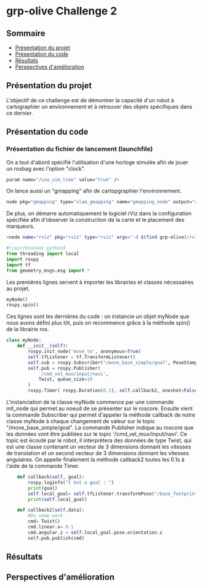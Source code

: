 # grp-olive Challenge 2
## Sommaire
- [Présentation du projet](#Présentation-du-projet)
- [Présentation du code](#Présentation-du-code)
- [Résultats](#Résultats)
- [Perspectives d'amélioration](#Perspectives-d'amélioration)
## Présentation du projet
L'objectif de ce challenge est de démontrer la capacité d'un robot à cartographier un environnement et à retrouver des objets spécifiques dans ce dernier.
## Présentation du code

### Présentation du fichier de lancement (launchfile)
On a tout d'abord spécifié l'utilisation d'une horloge simulée afin de jouer un rosbag avec l'option "clock".
```bash
param name="/use_sim_time" value="true" />
```
On lance aussi un "gmapping" afin de cartopgraphier l'environnement.
```bash
node pkg="gmapping" type="slam_gmapping" name="gmapping_node" output="screen" >
```
De plus, on démarre automatiquement le logiciel rViz dans la configuration spécifiée afin d'observer la construction de la carte et le placement des marqueurs.
```bash
<node name="rviz" pkg="rviz" type="rviz" args="-d $(find grp-olive)/rviz/challenge2.rviz"/>
```

```python
#!/usr/bin/env python3
from threading import local
import rospy
import tf
from geometry_msgs.msg import *
```
Les premières lignes servent à importer les librairies et classes nécessaires au projet.
```python
myNode()
rospy.spin()
```
Ces lignes sont les dernières du code : on instancie un objet myNode que nous avons défini plus tôt, puis on recommence grâce à la méthode spin() de la librairie ros.
```python
class myNode:
    def __init__(self):
        rospy.init_node('move_to', anonymous=True)
        self.tfListener = tf.TransformListener()
        self.sub = rospy.Subscriber("/move_base_simple/goal", PoseStamped, self.callback)
        self.pub = rospy.Publisher(
            '/cmd_vel_mux/input/navi',
            Twist, queue_size=10
        )
        rospy.Timer( rospy.Duration(0.1), self.callback2, oneshot=False )
```
L'instanciation de la classe myNode commence par une commande init_node qui permet au noeud de se présenter sur le roscore. Ensuite vient la commande Subscriber qui permet d'appeler la méthode callback de notre classe myNode à chaque changement de valeur sur le topic "/move_base_simple/goal". La commande Publisher indique au roscore que les données vont être publiées sur le topic '/cmd_vel_mux/input/navi'. Ce topic est écouté par le robot, il interprètera des données de type Twist, qui est une classe contenant un vecteur de 3 dimensions donnant les vitesses de translation et un second vecteur de 3 dimensions donnant les vitesses angulaires. On appelle finalement la méthode callback2 toutes les 0.1s à l'aide de la commande Timer.
```python
    def callback(self, goal):
        rospy.loginfo("I Got a goal : ")
        print(goal)
        self.local_goal= self.tfListener.transformPose("/base_footprint", goal)
        print(self.local_goal)
```
```python
    def callback2(self,data):
        #Do some work
        cmd= Twist()
        cmd.linear.x= 0.1
        cmd.angular.z = self.local_goal.pose.orientation.z
        self.pub.publish(cmd)
```
## Résultats
## Perspectives d'amélioration
